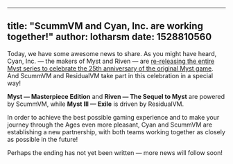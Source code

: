 
---
title: "ScummVM and Cyan, Inc. are working together!"
author: lotharsm
date: 1528810560
---

Today, we have some awesome news to share. As you might have heard, Cyan, Inc. — the makers of Myst and Riven — are [re-releasing the entire Myst series to celebrate the 25th anniversary of the original Myst game](https://myst.com). And ScummVM and ResidualVM take part in this celebration in a special way!

**Myst — Masterpiece Edition** and **Riven — The Sequel to Myst** are powered by ScummVM, while **Myst III — Exile** is driven by ResidualVM.

In order to achieve the best possible gaming experience and to make your journey through the Ages even more pleasant, Cyan and ScummVM are establishing a new partnership, with both teams working together as closely as possible in the future!

Perhaps the ending has not yet been written — more news will follow soon!
